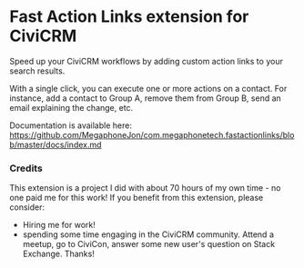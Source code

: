 # Fast Action Links extension for CiviCRM

Speed up your CiviCRM workflows by adding custom action links to your search results.

With a single click, you can execute one or more actions on a contact.  For instance, add a contact to Group A, remove them from Group B, send an email explaining the change, etc.

Documentation is available here: https://github.com/MegaphoneJon/com.megaphonetech.fastactionlinks/blob/master/docs/index.md

### Credits
This extension is a project I did with about 70 hours of my own time - no one paid me for this work!  If you benefit from this extension, please consider:
* Hiring me for work!
* spending some time engaging in the CiviCRM community.  Attend a meetup, go to CiviCon, answer some new user's question on Stack Exchange.  Thanks!
